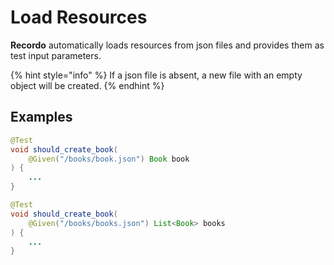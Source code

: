 # Load Resources

**Recordo** automatically loads resources from json files and provides them as test input parameters.

{% hint style="info" %}
If a json file is absent, a new file with an empty object will be created.
{% endhint %}

## Examples

```java
@Test
void should_create_book(
    @Given("/books/book.json") Book book
) {
    ...
}
```

```java
@Test
void should_create_book(
    @Given("/books/books.json") List<Book> books
) {
    ...
}
```

